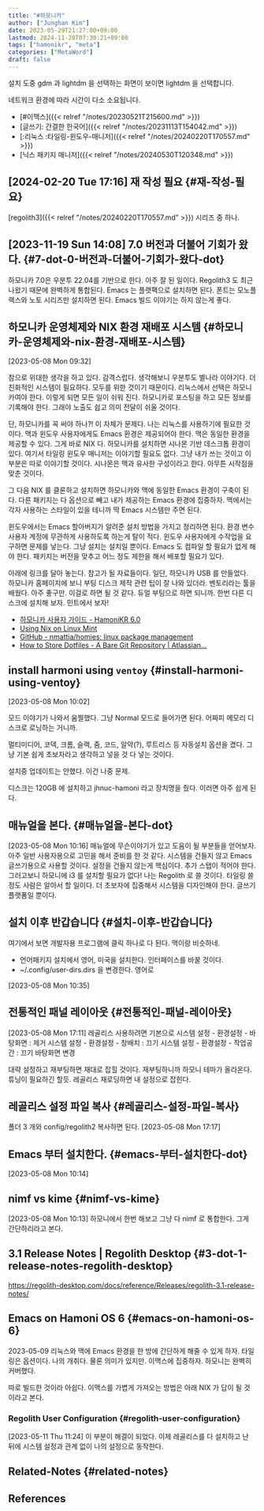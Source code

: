 ```yaml
---
title: "#하모니카"
author: ["Junghan Kim"]
date: 2023-05-29T21:27:00+09:00
lastmod: 2024-11-20T07:30:21+09:00
tags: ["hamonikr", "meta"]
categories: ["MetaWord"]
draft: false
---
```


설치 도중 gdm 과 lightdm 을 선택하는 화면이 보이면 lightdm 을 선택합니다.

네트워크 환경에 따라 시간이 다소 소요됩니다.

-   [#이맥스]({{< relref "/notes/20230521T215600.md" >}})
-   [글쓰기: 간결한 한국어]({{< relref "/notes/20231113T154042.md" >}})
-   [:리눅스 :타일링-윈도우-매니저]({{< relref "/notes/20240220T170557.md" >}})
-   [닉스 패키지 매니저]({{< relref "/notes/20240530T120348.md" >}})


## <span class="timestamp-wrapper"><span class="timestamp">[2024-02-20 Tue 17:16] </span></span> 재 작성 필요 {#재-작성-필요}

[regolith3]({{< relref "/notes/20240220T170557.md" >}}) 시리즈 중 하나.


## <span class="timestamp-wrapper"><span class="timestamp">[2023-11-19 Sun 14:08] </span></span> 7.0 버전과 더불어 기회가 왔다. {#7-dot-0-버전과-더불어-기회가-왔다-dot}

하모니카 7.0은 우분투 22.04를 기반으로 한다. 아주 잘 된 일이다. Regolith3 도 최근 나왔기 때문에 완벽하게 통합된다. Emacs 는 플랫팩으로 설치하면 된다. 폰트는 모노플랙스와 노토 시리즈만 설치하면 된다. Emacs 빌드 이야기는 하지 않는게 좋다.


## 하모니카 운영체제와 NIX 환경 재배포 시스템 {#하모니카-운영체제와-nix-환경-재배포-시스템}

<span class="timestamp-wrapper"><span class="timestamp">[2023-05-08 Mon 09:32]</span></span>

참으로 위대한 생각을 하고 있다. 감격스럽다. 생각해보니 우분투도 별나라 이야기다. 더 친화적인 시스템이 필요하다. 모두를 위한 것이기 때문이다. 리눅스에서 선택은 하모니카여야 한다. 이렇게 되면 모든 일이 쉬워 진다. 하모니카로 포스팅을 하고 모든 정보를 기록해야 한다. 그래야 노출도 쉽고 의미 전달이 쉬울 것이다.

단, 하모니카를 꼭 써야 하나?! 이 자체가 문제다. 나는 리눅스를 사용하기에 필요한 것이다. 맥과 윈도우 사용자에게도 Emacs 환경은 제공되어야 한다. 맥은 동일한 환경을 제공할 수 있다. 그게 바로 NIX 다. 하모니카를 설치하면 시나몬 기반 데스크톱 환경이 있다. 여기서 타일링 윈도우 매니저는 이야기할 필요도 없다. 그냥 내가 쓰는 것이고 이 부분은 따로 이야기할 것이다. 시나몬은 맥과 유사한 구성이라고 한다. 아무튼 시작점을 맞춘 것이다.

그 다음 NIX 를 클론하고 설치하면 하모니카와 맥에 동일한 Emacs 환경이 구축이 된다. 다른 패키지는 다 옵션으로 빼고 내가 제공하는 Emacs 환경에 집중하자. 맥에서는 각자 사용하는 스타일이 있을 테니까 딱 Emacs 시스템만 주면 된다.

윈도우에서는 Emacs 할아버지가 알려준 설치 방법을 가지고 정리하면 된다. 환경 변수 사용자 계정에 무관하게 사용하도록 하는게 탈이 적다. 윈도우 사용자에게 수작업을 요구하면 문제를 낳는다. 그냥 설치는 설치일 뿐이다. Emacs 도 컴파일 할 필요가 없게 해야 한다. 패키지는 버전을 맞추고 어느 정도 제한을 해서 배포할 필요가 있다.

아래에 링크를 달아 놓는다. 참고가 될 자료들이다. 일단, 하모니카 USB 를 만들었다. 하모니카 홈페이지에 보니 부팅 디스크 제작 관련 팁이 잘 나와 있더라. 벤토리라는 툴을 배웠다. 아주 좋구만. 이걸로 하면 될 것 같다. 듀얼 부팅으로 하면 되니까. 한번 다른 디스크에 설치해 보자. 민트에서 보자!

-   [하모니카 사용자 가이드 - HamoniKR 6.0](https://docs.hamonikr.org/hamonikr-6.0/)
-   [Using Nix on Linux Mint](https://leward.eu/using-nix-on-linux-mint/)
-   [GitHub - nmattia/homies: linux package management](https://github.com/nmattia/homies)
-   [How to Store Dotfiles - A Bare Git Repository | Atlassian...](https://www.atlassian.com/git/tutorials/dotfiles)


## install harmoni using `ventoy` {#install-harmoni-using-ventoy}

<span class="timestamp-wrapper"><span class="timestamp">[2023-05-08 Mon 10:02]</span></span>

모드 이야기가 나와서 움찔했다. 그냥 Normal 모드로 들어가면 된다. 어짜피 메모리 디스크로 로닝하는 거니까.

멀티미디어, 코덱, 크롬, 슬랙, 줌, 코드, 알약(?), 루트리스 등 자동설치 옵션을 켰다. 그냥 기본 쉽게 초보자라고 생각하고 넣을 것 다 넣는 것이다.

설치중 업데이트는 안했다. 이건 나중 문제.

디스크는 120GB 에 설치하고 jhnuc-hamoni 라고 장치명을 줬다. 이러면 아주 쉽게 된다.


## 매뉴얼을 본다. {#매뉴얼을-본다-dot}

<span class="timestamp-wrapper"><span class="timestamp">[2023-05-08 Mon 10:16] </span></span> 매뉴얼에 무슨이야기가 있고 도움이 될 부분들을 얻어보자. 아주 일반 사용자용으로 고민을 해서 준비를 한 것 같다. 시스템을 건들지 않고 Emacs 글쓰기용으로 사용할 것이다. 설정을 건들지 않는게 핵심이다. 추가 스탭이 적어야 한다. 그러고보니 하모니에 i3 를 설치할 필요가 없다! 나는 Regolith 로 쓸 것이다. 타일링 쓸 정도 사람은 알아서 할 일이다. 더 초보자에 집중해서 시스템을 디자인해야 한다. 글쓰기 플랫폼일 뿐이다.


## 설치 이후 반갑습니다 {#설치-이후-반갑습니다}

여기에서 보면 개발자용 프로그램에 클릭 하나로 다 된다. 맥이랑 비슷하네.

-   언어패키지 설치에서 영어, 미국을 설치한다. 인터페이스를 바꿀 것이다.
-   ~/.config/user-dirs.dirs 을 변경한다. 영어로

<span class="timestamp-wrapper"><span class="timestamp">[2023-05-08 Mon 10:35]</span></span>


## 전통적인 패널 레이아웃 {#전통적인-패널-레이아웃}

<span class="timestamp-wrapper"><span class="timestamp">[2023-05-08 Mon 17:11]</span></span> 레골리스 사용하려면 기본으로 시스템 설정 - 환경설정 - 바탕화면 : 제거 시스템 설정 - 환경설정 - 창배치 : 끄기 시스템 설정 - 환경설정 - 작업공간 : 끄기 바탕화면 변경

대략 설정하고 재부팅하면 재대로 잡힐 것이다. 재부팅하니까 하모니 테마가 올라온다. 튜닝이 필요하긴 할듯. 레골리스 재로딩하면 내 설정으로 잡힌다.


## 레골리스 설정 파일 복사 {#레골리스-설정-파일-복사}

폴더 3 개와 config/regolith2 복사하면 된다. <span class="timestamp-wrapper"><span class="timestamp">[2023-05-08 Mon 17:17]</span></span>


## Emacs 부터 설치한다. {#emacs-부터-설치한다-dot}

<span class="timestamp-wrapper"><span class="timestamp">[2023-05-08 Mon 10:14]</span></span>


## nimf vs kime {#nimf-vs-kime}

<span class="timestamp-wrapper"><span class="timestamp">[2023-05-08 Mon 10:13]</span></span> 하모니에서 한번 해보고 그냥 다 nimf 로 통합한다. 그게 간단하리라고 본다.


## 3.1 Release Notes | Regolith Desktop {#3-dot-1-release-notes-regolith-desktop}

<https://regolith-desktop.com/docs/reference/Releases/regolith-3.1-release-notes/>


## Emacs on Hamoni OS 6 {#emacs-on-hamoni-os-6}

2023-05-09 리눅스와 맥에 Emacs 환경을 한 방에 간단하게 해줄 수 있게 하자. 타일링은 옵션이다. 나의 개취다. 물론 의미가 있지만. 이맥스에 집중하자. 하모니는 완벽히 커버했다.

따로 빌드한 것이라 아쉽다. 이맥스를 가볍게 가져오는 방법은 아래 NIX 가 답이 될 것이라고 본다.


### Regolith User Configuration {#regolith-user-configuration}

<span class="timestamp-wrapper"><span class="timestamp">[2023-05-11 Thu 11:24]</span></span> 이 부분이 해결이 되었다. 이제 레골리스를 다 설치하고 난 뒤에 시스템 설정과 관계 없이 나의 설정으로 동작한다.


## Related-Notes {#related-notes}

## References

<style>.csl-entry{text-indent: -1.5em; margin-left: 1.5em;}</style><div class="csl-bib-body">
</div>
